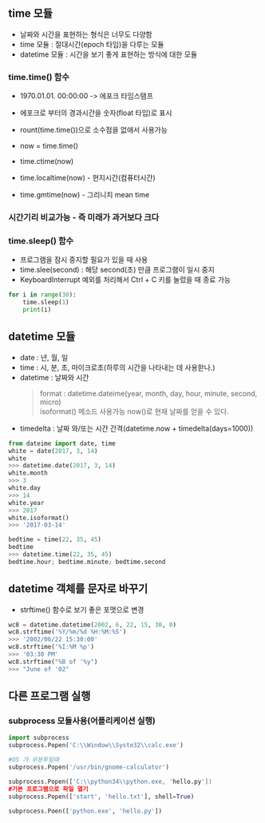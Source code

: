 

## time 모듈
 * 날짜와 시간을 표현하는 형식은 너무도 다양함
 * time 모듈 : 절대시간(epoch 타임)을 다루는 모듈
 * datetime 모듈 : 시간을 보기 좋게 표현하는 방식에 대한 모듈
 
### time.time() 함수
 * 1970.01.01. 00:00:00 -> 에포크 타임스탬프
 * 에포크로 부터의 경과시간을 숫자(float 타입)로 표시
 * rount(time.time())으로 소수점을 없애서 사용가능
 
 * now = time.time()
 * time.ctime(now)
 * time.localtime(now) - 현지시간(컴퓨터시간)
 * time.gmtime(now)    - 그리니치 mean time
 
### 시간기리 비교가능 - 즉 미래가 과거보다 크다


### time.sleep() 함수
 * 프로그램을 잠시 중지할 필요가 있을 때 사용
 * time.slee(second) : 해당 second(초) 만큼 프로그램이 일시 중지
 * KeyboardInterrupt 예외를 처리해서 Ctrl + C 키를 눌렀을 때 종료 가능
```python
for i in range(30):
    time.sleep(1)
    print(i)
```

## datetime 모듈
 * date : 년, 월, 일
 * time : 시, 분, 초, 마이크로초(하루의 시간을 나타내는 데 사용핟나.)
 * datetime : 날짜와 시간  
   > format : datetime.dateime(year, month, day, hour, minute, second, micro)  
   > isoformat() 메소드 사용가능
   > now()로 현재 날짜를 얻을 수 있다.
 * timedelta : 날짜 와/또는 시간 간격(datetime.now + timedelta(days=1000))
```python
from dateime import date, time
white = date(2017, 3, 14)
white
>>> datetime.date(2017, 3, 14)
white.month
>>> 3
white.day
>>> 14
white.year
>>> 2017
white.isoformat()
>>> '2017-03-14'

bedtime = time(22, 35, 45)
bedtime
>>> datetime.time(22, 35, 45)
bedtime.hour; bedtime.minute; bedtime.second
```

## datetime 객체를 문자로 바꾸기
 * strftime() 함수로 보기 좋은 포맷으로 변경
```python
wc8 = datetime.datetime(2002, 6, 22, 15, 30, 0)
wc8.strftime('%Y/%m/%d %H:%M:%S')
>>> '2002/06/22 15:30:00'
wc8.strftime('%I:%M %p')
>>> '03:30 PM'
wc8.strftime("%B of '%y")
>>> "June of '02"
```


## 다른 프로그램 실행
  ### subprocess 모듈사용(어플리케이션 실행)
  ```python
  import subprocess
  subprocess.Popen('C:\\Window\\Syste32\\calc.exe')
  
  #OS 가 우분투일때
 subprocess.Popen('/usr/bin/gnome-calculator')
 
 subprocess.Popen(['C:\\python34\\python.exe, 'hello.py'])
 #기본 프로그램으로 파일 열기
 subprocess.Popen(['start', 'hello.txt'], shell=True)
 
 subprocess.Poen(['python.exe', 'hello.py'])
  ```
